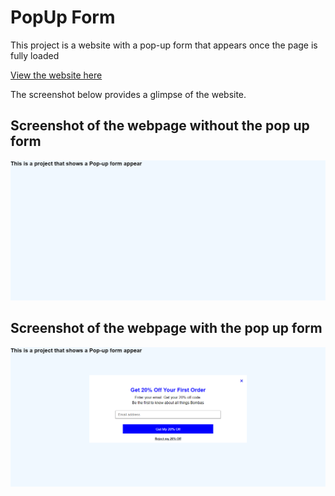 # PopUp Form

This project is a website with a pop-up form that appears once the page is fully loaded

[View the website here](https://mini-website-projects.netlify.app/Pop-up%20form/)

The screenshot below provides a glimpse of the website.

## Screenshot of the webpage without the pop up form

![Screenshot of the website](./images/website-screnshot-2.png)

## Screenshot of the webpage with the pop up form

![Screenshot of the website](./images/website-screnshot-1.png)
